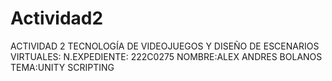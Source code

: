 # Actividad2
 ACTIVIDAD 2 TECNOLOGÍA DE VIDEOJUEGOS Y DISEÑO DE ESCENARIOS VIRTUALES: N.EXPEDIENTE: 222C0275 NOMBRE:ALEX ANDRES BOLANOS TEMA:UNITY SCRIPTING
